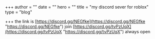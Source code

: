 +++
author = ""
date = ""
hero = ""
title = "my discord sever for roblox"
type = "blog"

+++
the link is [https://discord.gg/NEGfke](https://discord.gg/NEGfke "https://discord.gg/NEGfke") join [https://discord.gg/tvPzUqX](https://discord.gg/tvPzUqX "https://discord.gg/tvPzUqX") always open